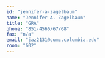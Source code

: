 ```yaml
---
id: "jennifer-a-zagelbaum"
name: "Jennifer A. Zagelbaum"
title: "GRA"
phone: "851-4566/67/68"
fax: "n/a"
email: "jaz2131@cumc.columbia.edu"
room: "602"
---
```

